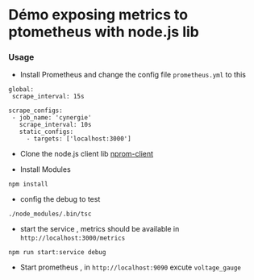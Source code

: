 # Démo exposing metrics to ptometheus with node.js lib

### Usage
- Install Prometheus and change the config file `prometheus.yml` to this 

 ```
 global:
  scrape_interval: 15s
  
scrape_configs:
  - job_name: 'cynergie'
    scrape_interval: 10s
    static_configs:
      - targets: ['localhost:3000']

  ```
 - Clone the node.js client lib [nprom-client ](https://github.com/siimon/prom-client)
  
 - Install Modules 
 
 ```
 npm install
 ```
- config the debug to test

```
./node_modules/.bin/tsc

```
- start the service , metrics should be available in `http://localhost:3000/metrics`

```
npm run start:service debug

```
- Start prometheus , in  `http://localhost:9090`  excute `voltage_gauge` 


